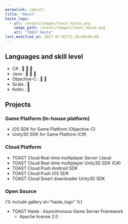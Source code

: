 ```yaml
---
permalink: /about/
title: "About"
haste_logo:
  - url: /assets/images/toast_haste.png
    image_path: /assets/images/toast_haste.png
    alt: "TOAST Haste"
last_modified_at: 2017-07-02T11:20:00+09:00
---
```


## Languages and skill level
- C# : :star2: :star2: :star2:
- Java : :star2: :star2: :star2:
- Objective-C : :star2: :star2:
- Scala : :star2:
- Kotlin : :star2:

## Projects

### Game Platform (In-house platform)
- iOS SDK for Game Platform (Objective-C)
- Unity3D SDK for Game Platform (C#)

### Cloud Platform
- TOAST Cloud Real-time multiplayer Server (Java)
- TOAST Cloud Real-time multiplayer Unity3D SDK (C#)
- TOAST Cloud Push Android SDK
- TOAST Cloud Push iOS SDK
- TOAST Cloud Smart downloader Unity3D SDK

### Open Source
{% include gallery id="haste_logo" %}
- TOAST Haste : Asynchronous Game Server Framework
    - Apache license 2.0
